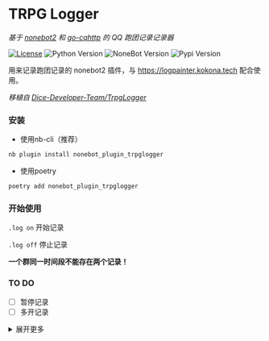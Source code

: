 # TRPG Logger

*基于 [nonebot2](https://github.com/nonebot/nonebot2) 和 [go-cqhttp](https://github.com/Mrs4s/go-cqhttp) 的 QQ 跑团记录记录器*

[![License](https://img.shields.io/github/license/thereisnodice/TRPGLogger)](LICENSE)
![Python Version](https://img.shields.io/badge/python-3.7.3+-blue.svg)
![NoneBot Version](https://img.shields.io/badge/nonebot-2.0.0.a11+-red.svg)
![Pypi Version](https://img.shields.io/pypi/v/nonebot-plugin-trpglogger.svg)

用来记录跑团记录的 nonebot2 插件，与 https://logpainter.kokona.tech 配合使用。

*移植自 [Dice-Developer-Team/TrpgLogger](https://github.com/Dice-Developer-Team/TrpgLogger)*

### 安装

* 使用nb-cli（推荐）  

```bash
nb plugin install nonebot_plugin_trpglogger
```

* 使用poetry

```bash
poetry add nonebot_plugin_trpglogger
```

### 开始使用

`.log on` 开始记录

`.log off` 停止记录

**一个群同一时间段不能存在两个记录！**

### TO DO

- [ ] 暂停记录
- [ ] 多开记录

<details>
<summary>展开更多</summary>

### 原理

与 [TrpgLogger](https://github.com/Dice-Developer-Team/TrpgLogger) 一样，使用 AWS S3 进行储存（目前为了与 Logpainter 对接，是直接用溯洄的公共 bucket ）。

### Bug

- [x] go-cqhttp 无法记录机器人本身发出的消息（即无法记录掷骰）  
    **请确保 go-cqhttp 的 `enable_self_message` 设置为 true**
- [ ] 在记录时间超过 24 小时后，如果上传文件失败会阻塞线程  
    **如何解决:** 待定

</details>
